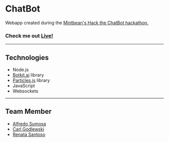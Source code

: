 # ChatBot
Webapp created during the [Mintbean's Hack the ChatBot hackathon.](https://www.mintbean.io/meets/190aa1d6-f911-4808-af10-dc9e57400f38)
### Check me out [Live!](https://calm-plains-75990.herokuapp.com/)

---

## Technologies
- Node.js
- [Botkit.ai](https://botkit.ai) library
- [Particles.js](https://github.com/VincentGarreau/particles.js/) library
- JavaScript
- Websockets

---

## Team Member
- [Alfredo Sumosa](https://github.com/alfredosumosav/)
- [Carl Godlewski](https://github.com/CGodl/)
- [Renata Santoso](https://github.com/resant18)